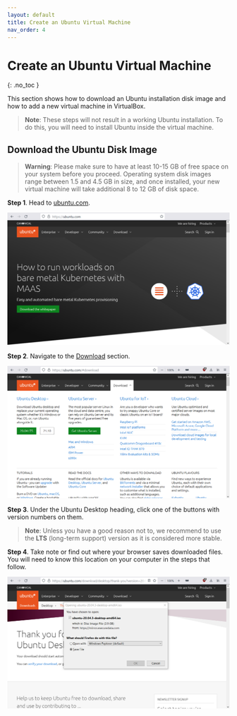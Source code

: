 ```yaml
---
layout: default
title: Create an Ubuntu Virtual Machine
nav_order: 4
---
```


# Create an Ubuntu Virtual Machine
{: .no_toc }

This section shows how to download an Ubuntu installation disk image and how to add a new virtual machine in VirtualBox.

> **Note**: These steps will not result in a working Ubuntu installation. To do this, you will need to install Ubuntu inside the virtual machine.

## Download the Ubuntu Disk Image

> **Warning**: Please make sure to have at least 10-15 GB of free space on your system before you proceed. Operating system disk images range between 1.5 and 4.5 GB in size, and once installed, your new virtual machine will take additional 8 to 12 GB of disk space.

**Step 1**. Head to [ubuntu.com](https://ubuntu.com/). 

![ubuntu.com homepage](./assets/ubuntu-01.png)

**Step 2**. Navigate to the [Download](https://ubuntu.com/#download) section. 

![ubuntu.com Download section](./assets/ubuntu-02.png)

**Step 3**. Under the Ubuntu Desktop heading, click one of the buttons with version numbers on them.

> **Note**: Unless you have a good reason not to, we recommend to use the **LTS** (long-term support) version as it is considered more stable.

**Step 4**. Take note or find out where your browser saves downloaded files. You will need to know this location on your computer in the steps that follow.

![browser file download dialog](./assets/ubuntu-03.png)
